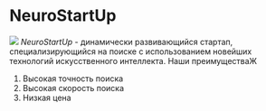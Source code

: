# NeuroStartUp
![](https://netology-code.github.io/git-homeworks/introduction/assets/logo.png)
*NeuroStartUp* - динамически развивающийся стартап, специализирующийся на поиске с использованием новейших технологий искусственного интеллекта.
Наши преимуществаЖ
1. Высокая точность поиска
2. Высокая скорость поиска
3. Низкая цена
